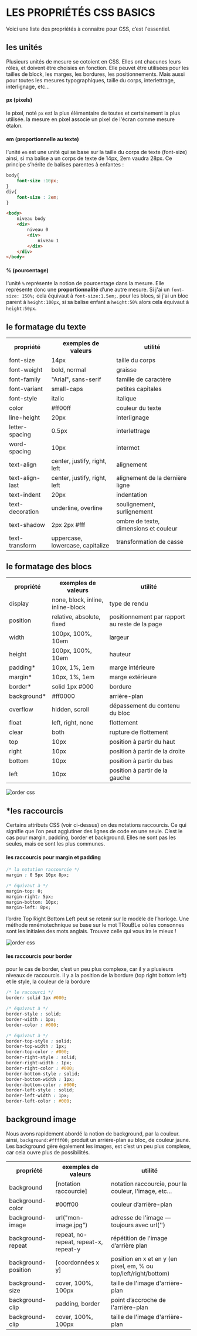 # LES PROPRIÉTÉS CSS BASICS

Voici une liste des propriétés à connaitre pour CSS, c’est l'essentiel. 

## les unités

Plusieurs unités de mesure se cotoient en CSS. Elles ont chacunes leurs rôles, et doivent être choisies en fonction. 
Elle peuvet être utilisées pour les tailles de block, les marges, les bordures, les positionnements. Mais aussi pour toutes les mesures typographiques, taille du corps, interlettrage, interlignage, etc…

#### px (pixels)
le pixel, noté `px` est la plus élémentaire de toutes et certainement la plus utilisée. la mesure en pixel associe un pixel de l'écran comme mesure étalon. 
#### em (proportionnelle au texte)
l’unité `em` est une unité qui se base sur la taille du corps de texte (font-size) ainsi, si ma balise a un corps de texte de 14px, 2em vaudra 28px. Ce principe s’hérite de balises parentes à enfantes :

```css
body{
	font-size :10px;
}
div{
	font-size : 2em;
}
```

```html
<body>
	niveau body
	<div>
		niveau 0
		<div>
			niveau 1
		</div>
	</div>
</body>
```
#### % (pourcentage)

l‘unité `%` représente la notion de pourcentage dans la mesure. Elle représente donc une **proportionnalité** d’une autre mesure. Si j'ai un `font-size: 150%;` cela équivaut à `font-size:1.5em;`. pour les blocs, si j'ai un bloc parent à `height:100px`, si sa balise enfant a `height:50%` alors cela équivaut à `height:50px`.

## le formatage du texte


<table>
	<tr>
		<th>propriété</th>
		<th>exemples de valeurs</th>
		<th>utilité</th>
	</tr>
	<tr>
		<td>font-size</td>
		<td>14px</td>
		<td>taille du corps</td>
	</tr>
	<tr>
		<td>font-weight</td>
		<td>bold, normal</td>
		<td>graisse</td>
	</tr>
	<tr>
		<td>font-family</td>
		<td>"Arial", sans-serif</td>
		<td>famille de caractère</td>
	</tr>
	<tr>
		<td>font-variant</td>
		<td>small-caps</td>
		<td>petites capitales</td>
	</tr>
	<tr>
		<td>font-style</td>
		<td>italic</td>
		<td>italique</td>
	</tr>
	<tr>
		<td>color</td>
		<td>#ff00ff</td>
		<td>couleur du texte</td>
	</tr>
	<tr>
		<td>line-height</td>
		<td>20px</td>
		<td>interlignage</td>
	</tr>
	<tr>
		<td>letter-spacing</td>
		<td>0.5px</td>
		<td>interlettrage</td>
	</tr>
	<tr>
		<td>word-spacing</td>
		<td>10px</td>
		<td>intermot</td>
	</tr>
	<tr>
		<td>text-align</td>
		<td>center, justify, right, left</td>
		<td>alignement</td>
	</tr>
	<tr>
		<td>text-align-last</td>
		<td>center, justify, right, left</td>
		<td>alignement de la dernière ligne</td>
	</tr>
	<tr>
		<td>text-indent</td>
		<td>20px</td>
		<td>indentation</td>
	</tr>
	<tr>
		<td>text-decoration</td>
		<td>underline, overline</td>
		<td>soulignement, surlignement</td>
	</tr>
	<tr>
		<td>text-shadow</td>
		<td>2px 2px #fff</td>
		<td>ombre de texte, dimensions et couleur</td>
	</tr>
	<tr>
		<td>text-transform</td>
		<td>uppercase, lowercase, capitalize</td>
		<td>transformation de casse</td>
	</tr>
</table>

## le formatage des blocs 


<table>
	<tr>
		<th>propriété</th>
		<th>exemples de valeurs</th>
		<th>utilité</th>
	</tr>
	<tr>
		<td>display</td>
		<td>none, block, inline, inline-block</td>
		<td>type de rendu</td>
	</tr>
	<tr>
		<td>position</td>
		<td>relative, absolute, fixed</td>
		<td>positionnement par rapport au reste de la page</td>
	</tr>
	<tr>
		<td>width</td>
		<td>100px, 100%, 10em</td>
		<td>largeur</td>
	</tr>
	<tr>
		<td>height</td>
		<td>100px, 100%, 10em</td>
		<td>hauteur</td>
	</tr>
	<tr>
		<td>padding*</td>
		<td>10px, 1%, 1em</td>
		<td>marge intérieure</td>
	</tr>
	<tr>
		<td>margin*</td>
		<td>10px, 1%, 1em</td>
		<td>marge extérieure</td>
	</tr>
	<tr>
		<td>border*</td>
		<td>solid 1px #000</td>
		<td>bordure</td>
	</tr>
	<tr>
		<td>background*</td>
		<td>#ff0000</td>
		<td>arrière-plan</td>
	</tr>
	<tr>
		<td>overflow</td>
		<td>hidden, scroll</td>
		<td>dépassement du contenu du bloc</td>
	</tr>
	<tr>
		<td>float</td>
		<td>left, right, none</td>
		<td>flottement</td>
	</tr>
	<tr>
		<td>clear</td>
		<td>both</td>
		<td>rupture de flottement</td>
	</tr>
	<tr>
		<td>top</td>
		<td>10px</td>
		<td>position à partir du haut</td>
	</tr>
	<tr>
		<td>right</td>
		<td>10px</td>
		<td>position à partir de la droite</td>
	</tr>
	<tr>
		<td>bottom</td>
		<td>10px</td>
		<td>position à partir du bas</td>
	</tr>
	<tr>
		<td>left</td>
		<td>10px</td>
		<td>position à partir de la gauche</td>
	</tr>
</table>

![order css](block.png)


## *les raccourcis

Certains attributs CSS (voir ci-dessus) on des notations raccourcis. Ce qui signifie que l’on peut agglutiner des lignes de code en une seule. C’est le cas pour margin, padding, border et background. Elles ne sont pas les seules, mais ce sont les plus communes. 

#### les raccourcis pour margin et padding

```css
/* la notation raccourcie */
margin : 0 5px 10px 8px;

/* équivaut à */
margin-top: 0;
margin-right: 5px;
margin-bottom: 10px;
margin-left: 8px;
```
l’ordre Top Right Bottom Left peut se retenir sur le modèle de l’horloge. Une méthode mnémotechnique se base sur le mot TRouBLe où les consonnes sont les initiales des mots anglais. Trouvez celle qui vous ira le mieux !

![order css](margin-order.png)

#### les raccourcis pour border

pour le cas de border, c’est un peu plus complexe, car il y a plusieurs niveaux de raccourcis. il y a la position de la bordure (top right bottom left) et le style, la couleur de la bordure

```css
/* le raccourci */
border: solid 1px #000;

/* équivaut à */
border-style : solid;
border-width : 1px;
border-color : #000;

/* équivaut à */
border-top-style : solid;
border-top-width : 1px;
border-top-color : #000;
border-right-style : solid;
border-right-width : 1px;
border-right-color : #000;
border-bottom-style : solid;
border-bottom-width : 1px;
border-bottom-color : #000;
border-left-style : solid;
border-left-width : 1px;
border-left-color : #000;
```


## background image

Nous avons rapidement abordé la notion de background, par la couleur. 
ainsi, `background:#ffff00;` produit un arrière-plan au bloc, de couleur jaune. 
Les background gère également les images, est c’est un peu plus complexe, car cela ouvre plus de possibilités. 

<table>
	<tr>
		<th>propriété</th>
		<th>exemples de valeurs</th>
		<th>utilité</th>
	</tr>
	<tr>
		<td>background</td>
		<td>[notation raccourcie]</td>
		<td>notation raccourcie, pour la couleur, l'image, etc…</td>
	</tr>
	<tr>
		<td>background-color</td>
		<td>#00ff00</td>
		<td>couleur d’arrière-plan</td>
	</tr>
	<tr>
		<td>background-image</td>
		<td>url("mon-image.jpg")</td>
		<td>adresse de l'image — toujours avec url('')</td>
	</tr>
	<tr>
		<td>background-repeat</td>
		<td>repeat, no-repeat, repeat-x, repeat-y</td>
		<td>répétition de l'image d’arrière plan</td>
	</tr>
	<tr>
		<td>background-position</td>
		<td>[coordonnées x y]</td>
		<td>position en x et en y (en pixel, em, % ou top/left/right/bottom)</td>
	</tr>
	<tr>
		<td>background-size</td>
		<td>cover, 100%, 100px</td>
		<td>taille de l'image d'arrière-plan</td>
	</tr>
	<tr>
		<td>background-clip</td>
		<td>padding, border</td>
		<td>point d’accroche de l'arrière-plan</td>
	</tr>
	<tr>
		<td>background-clip</td>
		<td>cover, 100%, 100px</td>
		<td>taille de l'image d'arrière-plan</td>
	</tr>
</table>

